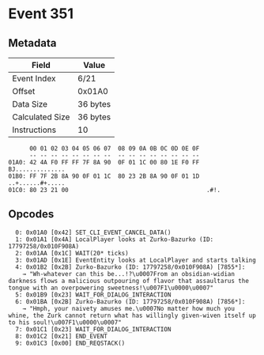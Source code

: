 # Event 351

## Metadata

| Field           | Value    |
|-----------------|----------|
| Event Index     | 6/21     |
| Offset          | 0x01A0   |
| Data Size       | 36 bytes |
| Calculated Size | 36 bytes |
| Instructions    | 10       |

```
      00 01 02 03 04 05 06 07  08 09 0A 0B 0C 0D 0E 0F
      -- -- -- -- -- -- -- --  -- -- -- -- -- -- -- --
01A0: 42 4A F0 FF FF 7F 8A 90  0F 01 1C 00 80 1E F0 FF  BJ..............
01B0: FF 7F 2B 8A 90 0F 01 1C  80 23 2B 8A 90 0F 01 1D  ..+......#+.....
01C0: 80 23 21 00                                       .#!.            
```

## Opcodes

```
  0: 0x01A0 [0x42] SET_CLI_EVENT_CANCEL_DATA()
  1: 0x01A1 [0x4A] LocalPlayer looks at Zurko-Bazurko (ID: 17797258/0x010F908A)
  2: 0x01AA [0x1C] WAIT(20* ticks)
  3: 0x01AD [0x1E] EventEntity looks at LocalPlayer and starts talking
  4: 0x01B2 [0x2B] Zurko-Bazurko (ID: 17797258/0x010F908A) [7855*]:
    → "Wh-whatever can this be...!?\u0007From an obsidian-widian darkness flows a malicious outpouring of flavor that assaultarus the tongue with an overpowering sweetness!\u007F1\u0000\u0007"
  5: 0x01B9 [0x23] WAIT_FOR_DIALOG_INTERACTION
  6: 0x01BA [0x2B] Zurko-Bazurko (ID: 17797258/0x010F908A) [7856*]:
    → "Hmph, your naivety amuses me.\u0007No matter how much you whine, the Zurk cannot return what has willingly given-wiven itself up to his soul!\u007F1\u0000\u0007"
  7: 0x01C1 [0x23] WAIT_FOR_DIALOG_INTERACTION
  8: 0x01C2 [0x21] END_EVENT
  9: 0x01C3 [0x00] END_REQSTACK()
```
